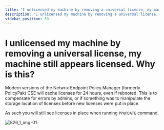 ```yaml
---
title: "I unlicensed my machine by removing a universal license, my machine still appears licensed. Why is this?"
description: "I unlicensed my machine by removing a universal license, my machine still appears licensed. Why is this?"
sidebar_position: 50
---
```


# I unlicensed my machine by removing a universal license, my machine still appears licensed. Why is this?

Modern versions of the Netwrix Endpoint Policy Manager (formerly PolicyPak) CSE will cache licenses
for 24 hours, even if rebooted. This is to compensate for errors by admins, or if something was to
manipulate the storage location of licenses before new licenses were put in place.

As such you will still see licenses in place when running `PPUPDATE` command.

![826_1_img-01](/images/endpointpolicymanager/troubleshooting/license/826_1_img-01.webp)

